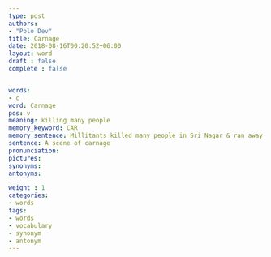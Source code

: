 ```yaml
---
type: post
authors:
- "Polo Dev"
title: Carnage
date: 2018-08-16T00:20:52+06:00
layout: word
draft : false
complete : false


words:
- c
word: Carnage
pos: v
meaning: killing many people
memory_keyword: CAR
memory_sentence: Millitants killed many people in Sri Nagar & ran away in the CAR.
sentence: A scene of carnage
pronunciation:
pictures:
synonyms:
antonyms:

weight : 1
categories:
- words
tags:
- words
- vocabulary
- synonym
- antonym
---
```

